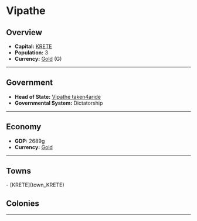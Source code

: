 # <!--NAME-->Vipathe<!--NAME-->

## Overview

- **Capital:** <!--CAPITAL_LINK-->[KRETE](town_KRETE)<!--CAPITAL_LINK-->
- **Population:** <!--POPULATION-->3<!--POPULATION-->
- **Currency:** <!--CURRENCY_LINK-->[Gold](currency_Gold)<!--CURRENCY_LINK--> (<!--CURRENCY_ABV-->G<!--CURRENCY_ABV-->)

---

## Government

- **Head of State:** <!--LEADER_TITLE_LINK-->[Vipathe taken4aride](user_taken4aride)<!--LEADER_TITLE_LINK-->
- **Governmental System:** <!--GOVERNMENT-->Dictatorship<!--GOVERNMENT-->

---

## Economy

- **GDP:** <!--GDP-->2689g<!--GDP-->
- **Currency:** <!--CURRENCY_LINK-->[Gold](currency_Gold)<!--CURRENCY_LINK-->

---

## Towns

<!--TOWNS-->- [KRETE](town_KRETE)<!--TOWNS-->

## Colonies

<!--COLONIES--><!--COLONIES-->

---